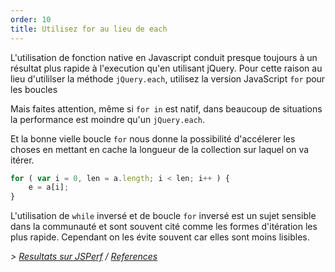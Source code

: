 ```yaml
---
order: 10
title: Utilisez for au lieu de each
---
```


L'utilisation de fonction native en Javascript conduit presque toujours à un résultat plus rapide à l'execution qu'en utilisant jQuery. Pour cette raison au lieu d'utililser la méthode `jQuery.each`, utilisez la version JavaScript `for` pour les boucles

Mais faites attention, même si `for in` est natif, dans beaucoup de situations la performance est moindre qu'un `jQuery.each`.

Et la bonne vielle boucle `for` nous donne la possibilité d'accélerer les choses en mettant en cache la longueur de la collection sur laquel on va itérer.

```js
for ( var i = 0, len = a.length; i < len; i++ ) {
	e = a[i];
}
```
L'utilisation de `while` inversé et de boucle `for` inversé est un sujet sensible dans la communauté et sont souvent cité comme les formes d'itération les plus rapide. Cependant on les évite souvent car elles sont moins lisibles.

*> [Resultats sur JSPerf](http://jsperf.com/browser-diet-jquery-each-vs-for-loop) / [References](https://github.com/zenorocha/browser-diet/wiki/References#use-for-instead-of-each)*